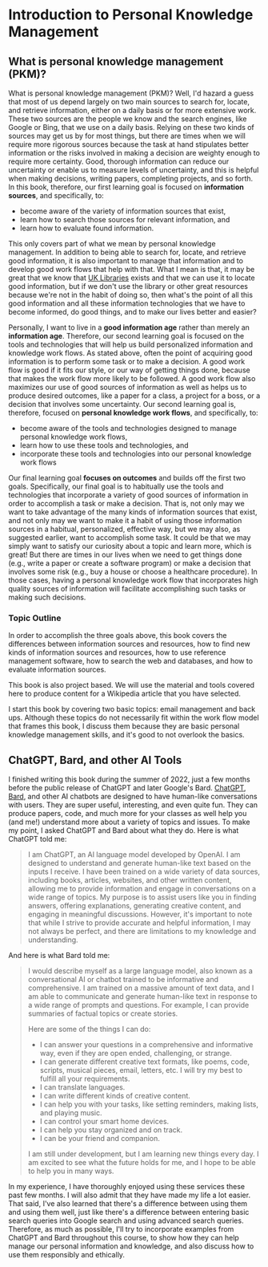 # Introduction to Personal Knowledge Management

## What is personal knowledge management (PKM)?

What is personal knowledge management (PKM)?
Well, I'd hazard a guess that most of us depend
largely on two main sources to search for, locate, and retrieve information,
either on a daily basis or for more extensive work.
These two sources are the people we know and the search engines,
like Google or Bing, that we use on a daily basis.
Relying on these two kinds of sources may get us by for most things,
but there are times when we will require more rigorous sources
because the task at hand stipulates better information or
the risks involved in making a decision
are weighty enough to require more certainty.
Good, thorough information can reduce our uncertainty or
enable us to measure levels of uncertainty, and
this is helpful when making decisions, writing papers, completing projects,
and so forth.
In this book, therefore, our first
learning goal is focused on **information sources**, and
specifically, to:

- become aware of the variety of information sources that exist,
- learn how to search those sources for relevant information, and
- learn how to evaluate found information.

This only covers part of what we mean by personal knowledge management.
In addition to being able to search for, locate, and retrieve good information,
it is also important to manage that information and
to develop good work flows that help with that.
What I mean is that,
it may be great that we know that
[UK Libraries][uklibraries]
exists and that we can use it to locate good information, but
if we don't use the library or other great resources
because we're not in the habit of doing so,
then what's the point of all this good information and
all these information technologies that we have to become informed,
do good things, and to make our lives better and easier?

Personally, I want to live in a **good information age** 
rather than merely an **information age**.
Therefore, our second learning goal is focused
on the tools and technologies that will help us
build personalized information and knowledge work flows.
As stated above,
often the point of acquiring good information is
to perform some task or to make a decision.
A good work flow is good if it fits our style,
or our way of getting things done,
because that makes the work flow more likely to be followed.
A good work flow also maximizes our use of good sources of
information as well as helps us to produce desired outcomes,
like a paper for a class, a project for a boss, or
a decision that involves some uncertainty.
Our second learning goal is, therefore,
focused on **personal knowledge work flows**,
and specifically, to: 

- become aware of the tools and technologies designed to manage personal
  knowledge work flows,
- learn how to use these tools and technologies, and
- incorporate these tools and technologies into our personal knowledge work
  flows

Our final learning goal **focuses on outcomes** and
builds off the first two goals.
Specifically, our final goal is to habitually use
the tools and technologies that incorporate
a variety of good sources of information
in order to accomplish a task or make a decision.
That is, not only may we want to take advantage
of the many kinds of information sources that exist, and
not only may we want to make
it a habit of using those information sources
in a habitual, personalized, effective way, but
we may also, as suggested earlier,
want to accomplish some task.
It could be that we may simply want to
satisfy our curiosity about a topic and learn more,
which is great!
But there are times in our lives when we need to get things done
(e.g., write a paper or create a software program) or
make a decision that involves some risk
(e.g., buy a house or choose a healthcare procedure).
In those cases, having a personal knowledge work flow that
incorporates high quality sources of information
will facilitate accomplishing such tasks or making such decisions.

### Topic Outline

In order to accomplish the three goals above,
this book covers the differences between
information sources and resources,
how to find new kinds of information sources and resources,
how to use reference management software,
how to search the web and databases,
and how to evaluate information sources.

This book is also project based.
We will use the material and tools covered here
to produce content for a Wikipedia article
that you have selected.

I start this book by covering two basic topics:
email management and back ups.
Although these topics do not necessarily fit within
the work flow model that frames this book,
I discuss them because they are
basic personal knowledge management skills, and
it's good to not overlook the basics.

## ChatGPT, Bard, and other AI Tools

I finished writing this book during the summer of 2022,
just a few months before the public release of ChatGPT and
later Google's Bard.
[ChatGPT][chatgpt], [Bard][bard], and other AI chatbots
are designed to have human-like conversations with users.
They are super useful, interesting, and even quite fun.
They can produce papers, code, and much more for your classes
as well help you (and me!) understand more about a variety
of topics and issues.
To make my point,
I asked ChatGPT and Bard about what they do.
Here is what ChatGPT told me:

> I am ChatGPT, an AI language model developed by OpenAI. I am designed to
> understand and generate human-like text based on the inputs I receive. I have
> been trained on a wide variety of data sources, including books, articles,
> websites, and other written content, allowing me to provide information and
> engage in conversations on a wide range of topics. My purpose is to assist
> users like you in finding answers, offering explanations, generating creative
> content, and engaging in meaningful discussions. However, it's important to
> note that while I strive to provide accurate and helpful information, I may
> not always be perfect, and there are limitations to my knowledge and
> understanding.

And here is what Bard told me:

> I would describe myself as a large language model, also known as a
> conversational AI or chatbot trained to be informative and comprehensive. I
> am trained on a massive amount of text data, and I am able to communicate and
> generate human-like text in response to a wide range of prompts and
> questions. For example, I can provide summaries of factual topics or create
> stories.
>
> Here are some of the things I can do:
>
> * I can answer your questions in a comprehensive and informative way, even if
>   they are open ended, challenging, or strange.
> * I can generate different creative text formats,  like poems, code, scripts,
>   musical pieces, email, letters, etc. I will try my best to fulfill all your
>   requirements.
> * I can translate languages.
> * I can write different kinds of creative content.
> * I can help you with your tasks, like setting reminders, making lists, and
>   playing music.
> * I can control your smart home devices.
> * I can help you stay organized and on track.
> * I can be your friend and companion.
>
> I am still under development, but I am learning new things every day. I am
> excited to see what the future holds for me, and I hope to be able to help
> you in many ways.

In my experience,
I have thoroughly enjoyed using these services these past few months.
I will also admit that they have made my life a lot easier.
That said, I've also learned that there's a difference between
using them and using them well,
just like there's a difference between entering basic search
queries into Google search and
using advanced search queries.
Therefore, as much as possible,
I'll try to incorporate examples from ChatGPT and Bard
throughout this course,
to show how they can help manage our personal information and knowledge,
and also discuss how to use them responsibly and ethically.

[uklibraries]:https://libraries.uky.edu/
[chatgpt]:https://chat.openai.com/
[bard]:https://bard.google.com/
